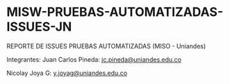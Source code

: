 # MISW-PRUEBAS-AUTOMATIZADAS-ISSUES-JN

REPORTE DE ISSUES PRUEBAS AUTOMATIZADAS (MISO - Uniandes)

Integrantes:
Juan Carlos Pineda:
jc.pineda@uniandes.edu.co

Nicolay Joya G:
y.joyag@uniandes.edu.co

